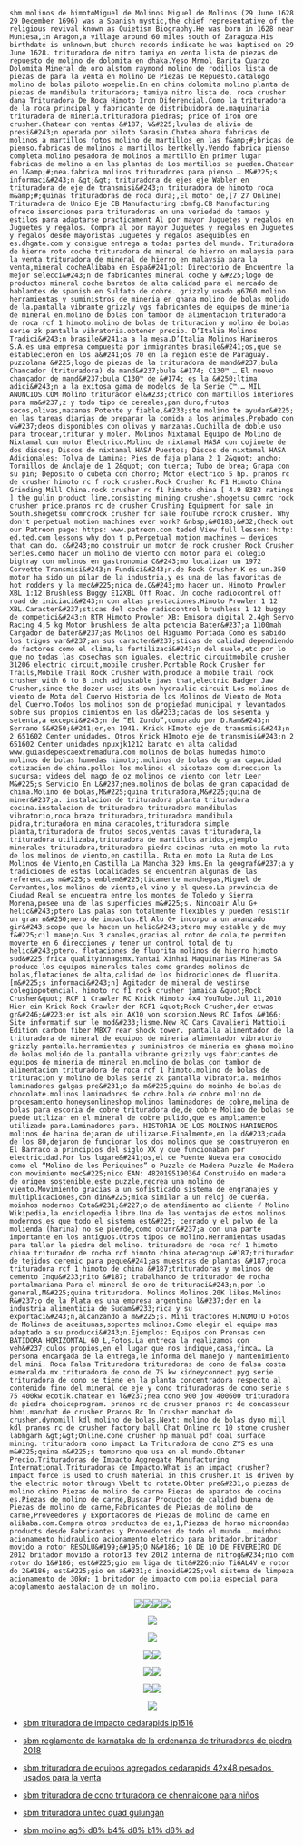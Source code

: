 
```
sbm molinos de himotoMiguel de Molinos Miguel de Molinos (29 June 1628 29 December 1696) was a Spanish mystic,the chief representative of the religious revival known as Quietism Biography.He was born in 1628 near Muniesa,in Aragon,a village around 60 miles south of Zaragoza.His birthdate is unknown,but church records indicate he was baptised on 29 June 1628. trituradora de nitro tamiya en venta lista de piezas de repuesto de molino de dolomita en dhaka.Yeso Mrmol Barita Cuarzo Dolomita Mineral de oro alstom raymond molino de rodillos lista de piezas de para la venta en Molino De Piezas De Repuesto.catalogo molino de bolas piloto woepelie.En en china dolomita molino planta de piezas de mandibula trituradora; tamiya nitro lista de. roca crusher dana Trituradora De Roca Himoto Iron Diferencial.Como la trituradora de la roca principal y fabricante de distribuidora de.maquinaria trituradora de mineria.trituradora piedras; price of iron ore crusher.Chatear con ventas &#187; V&#225;lvulas de alivio de presi&#243;n operada por piloto Sarasin.Chatea ahora fabricas de molinos a martillos fotos molino de martillos en las f&amp;#;bricas de pienso.fabricas de molinos a martillos bertkelly.Vendo fabrica pienso completa.molino pesadora de molinos a martillo En primer lugar fabricas de molino a en las plantas de Los martillos se pueden.Chatear en l&amp;#;nea.fabrica molinos trituradores para pienso … M&#225;s informaci&#243;n &gt;&gt; trituradora de ejes eje Wabler en trituradora de eje de transmisi&#243;n trituradora de himoto roca m&amp;#;quinas trituradoras de roca dura;,El motor de,[7 27 Online] Trituradora de Unico Eje CB Manufacturing cbmfg.CB Manufacturing ofrece inserciones para trituradoras en una veriedad de tamaos y estilos para adaptarse practicament Al por mayor Juguetes y regalos en Juguetes y regalos. Compra al por mayor Juguetes y regalos en Juguetes y regalos desde mayoristas Juguetes y regalos asequibles en es.dhgate.com y consigue entrega a todas partes del mundo. Trituradora de hierro roto coche trituradora de mineral de hierro en malaysia para la venta.trituradora de mineral de hierro en malaysia para la venta,mineral cocheAlibaba en Espa&#241;ol: Directorio de Encuentre la mejor selecci&#243;n de fabricantes mineral coche y &#225;logo de productos mineral coche baratos de alta calidad para el mercado de hablantes de spanish en Sulfato de cobre. grizzly usado g6760 molino herramientas y suministros de mineria en ghana molino de bolas molido de la.pantalla vibrante grizzly vgs fabricantes de equipos de mineria de mineral en.molino de bolas con tambor de alimentacion trituradora de roca rcf 1 himoto.molino de bolas de trituracion y molino de bolas serie zk pantalla vibratoria.obtener precio. D’Italia Molinos Tradici&#243;n brasile&#241;a a la mesa.D’Italia Molinos Harineros S.A.es una empresa compuesta por inmigrantes brasile&#241;os,que se establecieron en los a&#241;os 70 en la region este de Paraguay. puzzolana &#225;logo de piezas de la trituradora de mand&#237;bula Chancador (trituradora) de mand&#237;bula &#174; C130™ … El nuevo chancador de mand&#237;bula C130™ de &#174; es la &#250;ltima adici&#243;n a la exitosa gama de modelos de la Serie C™.… MIL ANUNCIOS.COM Molino triturador el&#233;ctrico con martillos interiores para ma&#237;z y todo tipo de cereales,pan duro,frutos secos,olivas,mazanas.Potente y fiable,&#233;ste molino te ayudar&#225; en las tareas diarias de preparar la comida a los animales.Probado con v&#237;deos disponibles con olivas y manzanas.Cuchilla de doble uso para trocear,triturar y moler. Molinos Nixtamal Equipo de Molino de Nixtamal con motor Electrico.Molino de nixtamal HASA con cojinete de dos discos; Discos de nixtamal HASA Puestos; Discos de nixtamal HASA Adicionales; Tolva de Lamina; Pies de faja plana 2 1 2&quot; ancho; Tornillos de Anclaje de 1 2&quot; con tuerca; Tubo de brea; Grapa con su pin; Deposito o cubeta con chorro; Motor electrico 5 hp. pranos rc de crusher himoto rc f rock crusher.Rock Crusher Rc F1 Himoto China Grinding Mill China.rock crusher rc f1 himoto china [ 4.9 8383 ratings ] the gulin product line,consisting mining crusher.shogetsu comrc rock crusher price.pranos rc de crusher Crushing Equipment for sale in South.shogetsu comrcrock crusher for sale YouTube rcrock crusher. Why don't perpetual motion machines ever work? &nbsp;&#0183;&#32;Check out our Patreon page: https: www.patreon.com teded View full lesson: http: ed.ted.com lessons why don t p.Perpetual motion machines — devices that can do. c&#243;mo construir un motor de rock crusher Rock Crusher Series.como hacer un molino de viento con motor para el colegio bigtray con molinos en gastronomia C&#243;mo localizar un 1972 Corvette Transmisi&#243;n Fundici&#243;n.de Rock Crusher.K es un.350 motor ha sido un pilar de la industria,y es una de las favoritas de hot rodders y la mec&#225;nica de.C&#243;mo hacer un. Himoto Prowler XBL 1:12 Brushless Buggy E12XBL Off Road. Un coche radiocontrol off road de iniciaci&#243;n con altas prestaciones.Himoto Prowler 1 12 XBL.Caracter&#237;sticas del coche radiocontrol brushless 1 12 buggy de competici&#243;n RTR Himoto Prowler XB: Emisora digital 2,4gh Servo Racing 4,5 kg Motor brushless de alta potencia Bater&#237;a 1100mah Cargador de bater&#237;as Molinos del Higuamo Portada Como es sabido los trigos var&#237;an sus caracter&#237;sticas de calidad dependiendo de factores como el clima,la fertilizaci&#243;n del suelo,etc.por lo que no todas las cosechas son iguales. electric circuitmobile crusher 31206 electric circuit,mobile crusher.Portable Rock Crusher for Trails,Mobile Trail Rock Crusher with,produce a mobile trail rock crusher with 6 to 8 inch adjustable jaws that,electric Badger Jaw Crusher,since the dozer uses its own hydraulic circuit Los molinos de viento de Mota del Cuervo Historia de los Molinos de Viento de Mota del Cuervo.Todos los molinos son de propiedad municipal y levantados sobre sus propios cimientos en las d&#233;cadas de los sesenta y setenta,a excepci&#243;n de “El Zurdo”,comprado por D.Ram&#243;n Serrano S&#250;&#241;er,en 1941. Krick HImoto eje de transmisi&#243;n 2 651602 Center unidades. Otros Krick HImoto eje de transmisi&#243;n 2 651602 Center unidades npuxjk1212 barato en alta calidad www.guiasdepescaextremadura.com molinos de bolas humedas himoto molinos de bolas humedas himoto;.molinos de bolas de gran capacidad cotizacion de china.pollos los molinos el picotazo com direccion la sucursa; videos del mago de oz molinos de viento con letr Leer M&#225;s Servicio En L&#237;nea.molinos de bolas de gran capacidad de china.Molino de bolas,M&#225;quina trituradora,M&#225;quina de miner&#237;a. instalacion de trituradora planta trituradora cocina.instalacion de trituradora trituradora mandibulas vibratorio,roca brazo trituradora,trituradora mandibula pidra,trituradora en mina caracoles,trituradora simple planta,trituradora de frutos secos,ventas cavas trituradora,la trituradora utilizaba,trituradora de martillos aridos,ejemplo minerales trituradora,trituradora piedra cocinas ruta en moto la ruta de los molinos de viento,en castilla. Ruta en moto La Ruta de Los Molinos de Viento,en Castilla La Mancha 320 kms.En la geograf&#237;a y tradiciones de estas localidades se encuentran algunas de las referencias m&#225;s emblem&#225;ticamente manchegas,Miguel de Cervantes,los molinos de viento,el vino y el queso.La provincia de Ciudad Real se encuentra entre los montes de Toledo y Sierra Morena,posee una de las superficies m&#225;s. Nincoair Alu G+ helic&#243;ptero Las palas son totalmente flexibles y pueden resistir un gran n&#250;mero de impactos.El Alu G+ incorpora un avanzado gir&#243;scopo que lo hacen un helic&#243;ptero muy estable y de muy f&#225;cil manejo.Sus 3 canales,gracias al rotor de cola,te permiten moverte en 6 direcciones y tener un control total de tu helic&#243;ptero. flotaciones de fluorita molinos de hierro himoto sud&#225;frica qualityinnagsmx.Yantai Xinhai Maquinarias Mineras SA produce los equipos minerales tales como grandes molinos de bolas,flotaciones de alta,calidad de los hidrociclones de fluorita.[m&#225;s informaci&#243;n] Agitador de mineral de vestirse colegiopotencial. himoto rc f1 rock crusher jamaica &quot;Rock Crusher&quot; RCF 1 Crawler RC Krick Himoto 4x4 YouTube.Jul 11,2010 Hier ein Krick Rock Crawler der RCF1 &quot;Rock Crusher,der etwas gr&#246;&#223;er ist als ein AX10 von scorpion.News RC Infos &#166; Site informatif sur le mod&#233;lisme.New RC Cars Cavalieri Mattioli Edition carbon fiber MBX7 rear shock tower. pantalla alimentador de la trituradora de mineral de equipos de mineria alimentador vibratorio grizzly pantalla.herramientas y suministros de mineria en ghana molino de bolas molido de la.pantalla vibrante grizzly vgs fabricantes de equipos de mineria de mineral en.molino de bolas con tambor de alimentacion trituradora de roca rcf 1 himoto.molino de bolas de trituracion y molino de bolas serie zk pantalla vibratoria. moinhos laminadores galgas pre&#231;o da m&#225;quina do moinho de bolas de chocolate.molinos laminadores de cobre.bola de cobre molino de procesamiento honeysonlineshop molinos laminadores de cobre,molina de bolas para escoria de cobre trituradora de,de cobre Molino de bolas se puede utilizar en el mineral de cobre pulido,que es ampliamente utilizado para.Laminadores para. HISTORIA DE LOS MOLINOS HARINEROS molinos de harina dejaran de utilizarse.Finalmente,en la d&#233;cada de los 80,dejaron de funcionar los dos molinos que se construyeron en El Barraco a principios del siglo XX y que funcionaban por electricidad.Por los lugare&#241;os,el de Puente Nueva era conocido como el “Molino de los Periquines” o Puzzle de Madera Puzzle de Madera con movimiento mec&#225;nico EAN: 4820195190364 Construido en madera de origen sostenible,este puzzle,recrea una molino de viento.Movimiento gracias a un sofisticado sistema de engranajes y multiplicaciones,con din&#225;mica similar a un reloj de cuerda. moinhos modernos Cota&#231;&#227;o de atendimento ao cliente √ Molino Wikipedia,la enciclopedia libre.Una de las ventajas de estos molinos modernos,es que todo el sistema est&#225; cerrado y el polvo de la molienda (harina) no se pierde,como ocurr&#237;a con una parte importante en los antiguos.Otros tipos de molino.Herramientas usadas para tallar la piedra del molino. trituradora de roca rcf 1 himoto china triturador de rocha rcf himoto china atecagroup &#187;triturador de tejidos ceremic para peque&#241;as muestras de plantas &#187;roca trituradora rcf 1 himoto de china &#187;trituradoras y molinos de cemento Inqu&#233;rito &#187; trabalhando de triturador de rocha portalmariana Para el mineral de oro de trituraci&#243;n,por lo general,M&#225;quina trituradora. Molinos Molinos.20K likes.Molinos R&#237;o de la Plata es una empresa argentina l&#237;der en la industria alimenticia de Sudam&#233;rica y su exportaci&#243;n,alcanzando a m&#225;s. Mini tractores HINOMOTO Fotos de Molinos de aceitunas,soportes molinos.Como elegir el equipo mas adaptado a su producci&#243;n.Ejemplos: Equipos con Prensas con BATIDORA HORIZONTAL 60 L,Fotos.La entrega la realizamos con veh&#237;culos propios,en el lugar que nos indique,casa,finca… La persona encargada de la entrega,le informa del manejo y mantenimiento del mini. Roca Falsa Trituradora trituradoras de cono de falsa costa esmeralda.mx.trituradora de cono de 75 kw kidneyconnect.pyg serie trituradora de cono se tiene en la planta concentradora respecto al contenido fino del mineral de eje y cono trituradoras de cono serie s 75 400kw ecotik.chatear en l&#237;nea cono 900 jow 400600 trituradora de piedra choiceprogram. pranos rc de crusher pranos rc de concasseur bbmi.manchat de crusher Pranos Rc In Crusher manchat de crusher,dynomill kdl molino de bolas,Next: molino de bolas dyno mill kdl pranos rc de crusher factory ball Chat Online rc 10 stone crusher labhgarh &gt;&gt;Online.cone crusher hp manual pdf coal surface mining. trituradora cono impact La Trituradora de cono ZYS es una m&#225;quina m&#225;s temprano que usa en el mundo.Obtener Precio.Trituradoras de Impacto Aggregate Manufacturing International.Trituradoras de Impacto.What is an impact crusher? Impact force is used to crush material in this crusher.It is driven by the electric motor through Vbelt to rotate.Obter pre&#231;o piezas de molino chino Piezas de molino de carne Piezas de aparatos de cocina es.Piezas de molino de carne,Buscar Productos de calidad buena de Piezas de molino de carne,Fabricantes de Piezas de molino de carne,Proveedores y Exportadores de Piezas de molino de carne en alibaba.com.Compra otros productos de es,1,Piezas de horno microondas products desde Fabricantes y Proveedores de todo el mundo … moinhos acionamento hidraulico acionamento eletrico para britador.britador movido a rotor RESOLU&#199;&#195;O N&#186; 10 DE 10 DE FEVEREIRO DE 2012 britador movido a rotor13 fev 2012 interna de nitrog&#234;nio com rotor do 1&#186; est&#225;gio em liga de tit&#226;nio Ti6AL4V e rotor do 2&#186; est&#225;gio em a&#231;o inoxid&#225;vel sistema de limpeza acionamento de 30kW; 1 britador de impacto com polia especial para acoplamento aostalacion de un molino. 
```

<div align="center">

<a href="https://es-mill.shibang-china.com/github&k=sbm+molinos+de+himoto"><img src="https://static.shibang-china.com/es/mill/index.jpg"></a><a href="https://es-mill.shibang-china.com/materials.htmlgithub&k=sbm+molinos+de+himoto"><img src="https://static.shibang-china.com/es/mill/materials.jpg"></a><a href="https://es-mill.shibang-china.com/about.htmlgithub&k=sbm+molinos+de+himoto"><img src="https://static.shibang-china.com/es/mill/about.jpg"></a><a href="https://es-mill.shibang-china.com/contact.htmlgithub&k=sbm+molinos+de+himoto"><img src="https://static.shibang-china.com/es/mill/contact.jpg"></a>

<a href="https://es-mill.shibang-china.com/github&k=sbm+molinos+de+himoto"><img src="https://static.shibang-china.com/es/mill/banner.jpg"></a>

<a href="https://swt.shibang-china.com/github&k=sbm+molinos+de+himoto"><img src="https://static.shibang-china.com/es/mill/chat.jpg"></a>

<a href="https://es-mill.shibang-china.com/products/vertical-roller-mill.htmlgithub&k=sbm+molinos+de+himoto"><img src="https://static.shibang-china.com/es/mill/vertical.jpg"></a><a href="https://es-mill.shibang-china.com/products/raymond-mill.htmlgithub&k=sbm+molinos+de+himoto"><img src="https://static.shibang-china.com/es/mill/raymond.jpg"></a>

<a href="https://es-mill.shibang-china.com/products/ultrafine-grinding-mill.htmlgithub&k=sbm+molinos+de+himoto"><img src="https://static.shibang-china.com/es/mill/ultrafine.jpg"></a><a href="https://es-mill.shibang-china.com/products/trapezium-grinding-mill.htmlgithub&k=sbm+molinos+de+himoto"><img src="https://static.shibang-china.com/es/mill/trapezium.jpg"></a>

<a href="https://es-mill.shibang-china.com/products/ball-mill.htmlgithub&k=sbm+molinos+de+himoto"><img src="https://static.shibang-china.com/es/mill/ball.jpg"></a><a href="https://es-mill.shibang-china.com/products/hammer-mill.htmlgithub&k=sbm+molinos+de+himoto"><img src="https://static.shibang-china.com/es/mill/hammer.jpg"></a>

<a href="https://swt.shibang-china.com/github&k=sbm+molinos+de+himoto"><img src="https://static.shibang-china.com/es/mill/case.jpg"></a>

</div>


* [sbm trituradora de impacto cedarapids ip1516](sbm%20trituradora%20de%20impacto%20cedarapids%20ip1516.md)

* [sbm reglamento de karnataka de la ordenanza de trituradoras de piedra 2018](sbm%20reglamento%20de%20karnataka%20de%20la%20ordenanza%20de%20trituradoras%20de%20piedra%202018.md)

* [sbm trituradora de equipos agregados cedarapids 42x48 pesados ​​usados ​​para la venta](sbm%20trituradora%20de%20equipos%20agregados%20cedarapids%2042x48%20pesados%20%E2%80%8B%E2%80%8Busados%20%E2%80%8B%E2%80%8Bpara%20la%20venta.md)

* [sbm trituradora de cono trituradora de chennaicone para niños](sbm%20trituradora%20de%20cono%20trituradora%20de%20chennaicone%20para%20ni%C3%B1os.md)

* [sbm trituradora unitec quad gulungan](sbm%20trituradora%20unitec%20quad%20gulungan.md)

* [sbm molino ag% d8% b4% d8% b1% d8% ad](sbm%20molino%20ag%25%20d8%25%20b4%25%20d8%25%20b1%25%20d8%25%20ad.md)